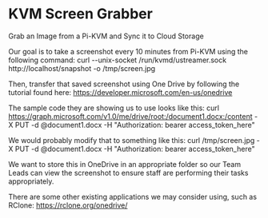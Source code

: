# KVM Screen Grabber
Grab an Image from a Pi-KVM and Sync it to Cloud Storage

Our goal is to take a screenshot every 10 minutes from Pi-KVM using the following command:
curl --unix-socket /run/kvmd/ustreamer.sock http://localhost/snapshot -o /tmp/screen.jpg

Then, transfer that saved screenshot using One Drive by following the tutorial found here: 
https://developer.microsoft.com/en-us/onedrive

The sample code they are showing us to use looks like this:
curl https://graph.microsoft.com/v1.0/me/drive/root:/document1.docx:/content -X PUT -d @document1.docx -H "Authorization: bearer access_token_here"

We would probably modify that to something like this:
curl /tmp/screen.jpg -X PUT -d @document1.docx -H "Authorization: bearer access_token_here"


We want to store this in OneDrive in an appropriate folder so our Team Leads can view the screenshot to ensure staff are performing their tasks appropriately.

There are some other existing applications we may consider using, such as RClone: https://rclone.org/onedrive/


 
 
